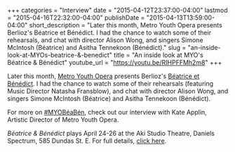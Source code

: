 +++
categories = "Interview"
date = "2015-04-12T23:37:00-04:00"
lastmod = "2015-04-16T22:32:00-04:00"
publishDate = "2015-04-13T13:59:00-04:00"
short_description = "Later this month, Metro Youth Opera presents Berlioz&#039;s Béatrice et Bénédict. I had the chance to watch some of their rehearsals, and chat with director Alison Wong, and singers Simone McIntosh (Béatrice) and Asitha Tennekoon (Bénédict)."
slug = "an-inside-look-at-MYOs-beatrice-&-benedict"
title = "An inside look at MYO&#039;s Béatrice &amp; Bénédict"
youtube_url = "https://youtu.be/RIHPFFMh2m8"
+++

Later this month, [Metro Youth Opera](http://www.metroyouthopera.ca/) presents Berlioz's [Béatrice et Bénédict](http://www.metroyouthopera.ca/201415-season/). I had the chance to watch some of their rehearsals (featuring Music Director Natasha Fransblow), and chat with director Alison Wong, and singers Simone McIntosh (Béatrice) and Asitha Tennekoon (Bénédict).

For more on [#MYOBéaBén](https://twitter.com/hashtag/MYOB%C3%A9aB%C3%A9n?src=hash), check out our interview with Kate Applin, Artistic Director of Metro Youth Opera.

*Béatrice & Bénédict* plays April 24-26 at the Aki Studio Theatre, Daniels Spectrum, 585 Dundas St. E. For full details, [click here](http://www.metroyouthopera.ca/201415-season/).
